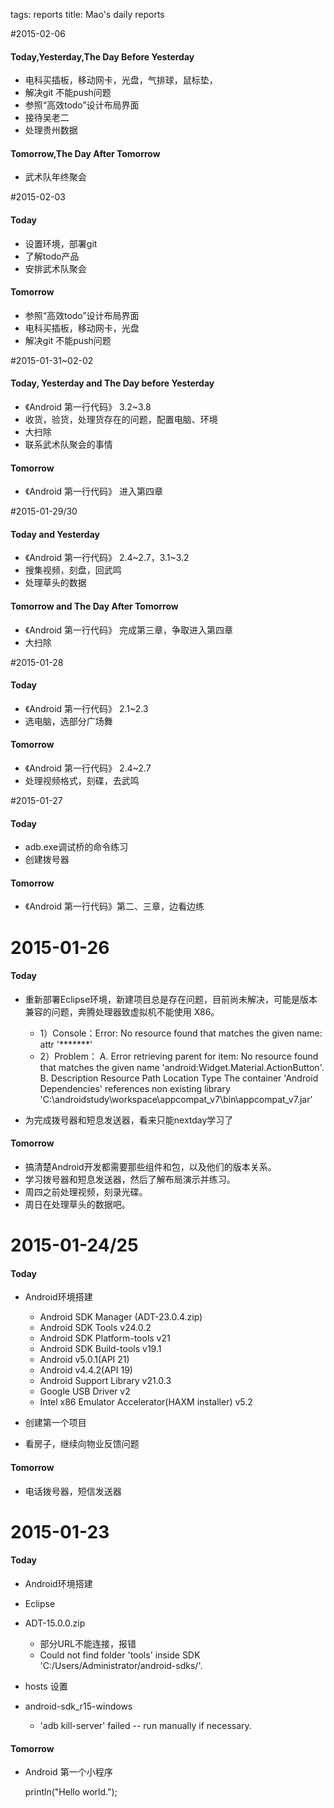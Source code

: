 tags: reports
title: Mao's daily reports

#2015-02-06
#### Today,Yesterday,The Day Before Yesterday 
+ 电科买插板，移动网卡，光盘，气排球，鼠标垫，
+ 解决git 不能push问题
+ 参照“高效todo”设计布局界面
+ 接待吴老二
+ 处理贵州数据


#### Tomorrow,The Day After Tomorrow
+ 武术队年终聚会



#2015-02-03

#### Today
+ 设置环境，部署git
+ 了解todo产品
+ 安排武术队聚会

#### Tomorrow
+ 参照“高效todo”设计布局界面 
+ 电科买插板，移动网卡，光盘
+ 解决git 不能push问题


#2015-01-31~02-02

#### Today, Yesterday and The Day before Yesterday
+ 《Android 第一行代码》 3.2~3.8
+ 收货，验货，处理货存在的问题，配置电脑、环境
+ 大扫除
+ 联系武术队聚会的事情

#### Tomorrow
+ 《Android 第一行代码》 进入第四章


#2015-01-29/30

#### Today and Yesterday
+ 《Android 第一行代码》 2.4~2.7，3.1~3.2
+ 搜集视频，刻盘，回武鸣
+ 处理草头的数据

#### Tomorrow and The Day After Tomorrow
+ 《Android 第一行代码》 完成第三章，争取进入第四章
+ 大扫除


#2015-01-28

#### Today
+ 《Android 第一行代码》 2.1~2.3
+ 选电脑，选部分广场舞

#### Tomorrow
+ 《Android 第一行代码》 2.4~2.7
+ 处理视频格式，刻碟，去武鸣


#2015-01-27

#### Today
+ adb.exe调试桥的命令练习
+ 创建拨号器

#### Tomorrow
+ 《Android 第一行代码》第二、三章，边看边练


# 2015-01-26

#### Today
+ 重新部署Eclipse环境，新建项目总是存在问题，目前尚未解决，可能是版本兼容的问题，奔腾处理器致虚拟机不能使用 X86。
    - 1）Console：Error: No resource found that matches the given name: attr '*******'
    - 2）Problem：
        A. Error retrieving parent for item: No resource found that matches the given name 'android:Widget.Material.ActionButton'.   	
        B. Description	Resource	Path	Location	Type
The container 'Android Dependencies' references non existing library 'C:\androidstudy\workspace\appcompat_v7\bin\appcompat_v7.jar'

+ 为完成拨号器和短息发送器，看来只能nextday学习了

#### Tomorrow

+ 搞清楚Android开发都需要那些组件和包，以及他们的版本关系。
+ 学习拨号器和短息发送器，然后了解布局演示并练习。
+ 周四之前处理视频，刻录光碟。
+ 周日在处理草头的数据吧。



# 2015-01-24/25


#### Today

+ Android环境搭建
    - Android SDK Manager (ADT-23.0.4.zip)
    - Android SDK Tools v24.0.2
    - Android SDK Platform-tools v21
    - Android SDK Build-tools v19.1
    - Android v5.0.1(API 21)
    - Android v4.4.2(API 19)
    - Android Support Library v21.0.3
    - Google USB Driver v2
    - Intel x86 Emulator Accelerator(HAXM installer) v5.2

+ 创建第一个项目

+ 看房子，继续向物业反馈问题


#### Tomorrow

+ 电话拨号器，短信发送器





# 2015-01-23

#### Today

+ Android环境搭建

+ Eclipse

+ ADT-15.0.0.zip

    - 部分URL不能连接，报错
    - Could not find folder 'tools' inside SDK 'C:/Users/Administrator/android-sdks/'.

+ hosts 设置
+ android-sdk_r15-windows
    - 'adb kill-server' failed -- run manually if necessary.

#### Tomorrow

+ Android 第一个小程序

    println("Hello world.");